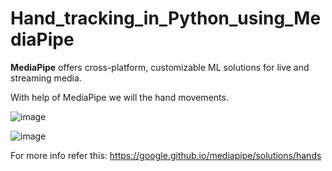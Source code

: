 # Hand_tracking_in_Python_using_MediaPipe

**MediaPipe** offers cross-platform, customizable ML solutions for live and streaming media.

With help of MediaPipe we will the hand movements.

![image](https://user-images.githubusercontent.com/54211989/131375253-d80cf6d9-5dee-4de7-b560-e722cf34f5ff.png)

![image](https://user-images.githubusercontent.com/54211989/131374874-dc9f0bb1-ebd1-4243-8a0c-ba2e6d6278ec.png)

For more info refer this: https://google.github.io/mediapipe/solutions/hands
